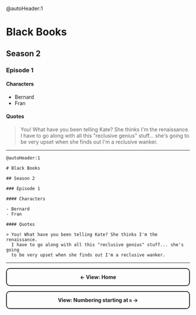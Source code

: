 @autoHeader:1

# Black Books

## Season 2

### Episode 1

#### Characters

- Bernard
- Fran

#### Quotes

> You! What have you been telling Kate? She thinks I'm the renaissance. I have to go along with all this "reclusive genius" stuff... she's going to be very upset when she finds out I'm a reclusive wanker.

---

```source
@autoHeader:1

# Black Books

## Season 2

### Episode 1

#### Characters

- Bernard
- Fran

#### Quotes

> You! What have you been telling Kate? She thinks I'm the renaissance.
  I have to go along with all this "reclusive genius" stuff... she's going
  to be very upset when she finds out I'm a reclusive wanker.
```

---

<a style="display:block;text-align:center;border:2px solid;padding:1em;border-radius:10px;font-weight:bold;text-decoration:none;" href="#/">&larr; View: Home</a>

<a style="display:block;text-align:center;border:2px solid;padding:1em;border-radius:10px;font-weight:bold;text-decoration:none;" href="#/pageN">View: Numbering starting at `n` &rarr;</a>
